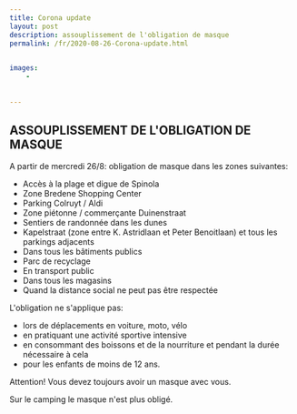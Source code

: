 ```yaml
---
title: Corona update
layout: post
description: assouplissement de l'obligation de masque
permalink: /fr/2020-08-26-Corona-update.html

    
images: 
    -
    
    
---
```


## ASSOUPLISSEMENT DE L'OBLIGATION DE MASQUE

A partir de mercredi 26/8: obligation de masque dans les zones suivantes: 

- Accès à la plage et digue de Spinola
- Zone Bredene Shopping Center
- Parking Colruyt / Aldi
- Zone piétonne / commerçante Duinenstraat
- Sentiers de randonnée dans les dunes
- Kapelstraat (zone entre K. Astridlaan et Peter Benoitlaan) et tous les parkings adjacents
- Dans tous les bâtiments publics
- Parc de recyclage
- En transport public
- Dans tous les magasins
- Quand la distance social ne peut pas être respectée


L'obligation ne s'applique pas:

- lors de déplacements en voiture, moto, vélo
- en pratiquant une activité sportive intensive
- en consommant des boissons et de la nourriture et pendant la durée nécessaire à cela
- pour les enfants de moins de 12 ans.

Attention! Vous devez toujours avoir un masque avec vous.

Sur le camping le masque n'est plus obligé. 